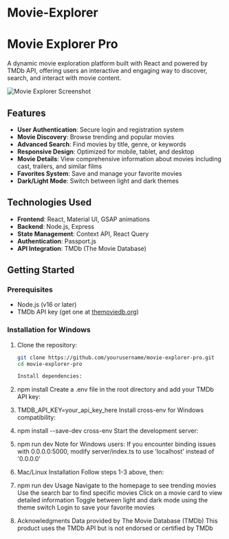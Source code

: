 # Movie-Explorer

# Movie Explorer Pro

A dynamic movie exploration platform built with React and powered by TMDb API, offering users an interactive and engaging way to discover, search, and interact with movie content.

![Movie Explorer Screenshot](screenshot.png)

## Features

- **User Authentication**: Secure login and registration system
- **Movie Discovery**: Browse trending and popular movies
- **Advanced Search**: Find movies by title, genre, or keywords
- **Responsive Design**: Optimized for mobile, tablet, and desktop
- **Movie Details**: View comprehensive information about movies including cast, trailers, and similar films
- **Favorites System**: Save and manage your favorite movies
- **Dark/Light Mode**: Switch between light and dark themes

## Technologies Used

- **Frontend**: React, Material UI, GSAP animations
- **Backend**: Node.js, Express
- **State Management**: Context API, React Query
- **Authentication**: Passport.js
- **API Integration**: TMDb (The Movie Database)

## Getting Started

### Prerequisites

- Node.js (v16 or later)
- TMDb API key (get one at [themoviedb.org](https://www.themoviedb.org/documentation/api))

### Installation for Windows

1. Clone the repository:
   ```bash
   git clone https://github.com/yourusername/movie-explorer-pro.git
   cd movie-explorer-pro

   Install dependencies:

2. npm install
Create a .env file in the root directory and add your TMDb API key:

3. TMDB_API_KEY=your_api_key_here
Install cross-env for Windows compatibility:

4. npm install --save-dev cross-env
Start the development server:

5. npm run dev
Note for Windows users: If you encounter binding issues with 0.0.0.0:5000, modify server/index.ts to use 'localhost' instead of '0.0.0.0'

6. Mac/Linux Installation
Follow steps 1-3 above, then:

7. npm run dev
Usage
Navigate to the homepage to see trending movies
Use the search bar to find specific movies
Click on a movie card to view detailed information
Toggle between light and dark mode using the theme switch
Login to save your favorite movies

8. Acknowledgments
Data provided by The Movie Database (TMDb)
This product uses the TMDb API but is not endorsed or certified by TMDb
